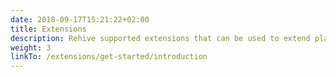 ```yaml
---
date: 2018-09-17T15:21:22+02:00
title: Extensions
description: Rehive supported extensions that can be used to extend platform functionality
weight: 3
linkTo: /extensions/get-started/introduction
---
```

